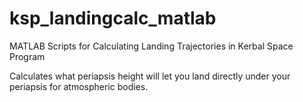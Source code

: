 ksp_landingcalc_matlab
======================

MATLAB Scripts for Calculating Landing Trajectories in Kerbal Space Program

Calculates what periapsis height will let you land directly under your periapsis for atmospheric bodies.
